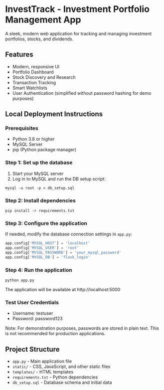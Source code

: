 # InvestTrack - Investment Portfolio Management App

A sleek, modern web application for tracking and managing investment portfolios, stocks, and dividends.

## Features

- Modern, responsive UI
- Portfolio Dashboard
- Stock Discovery and Research
- Transaction Tracking
- Smart Watchlists
- User Authentication (simplified without password hashing for demo purposes)

## Local Deployment Instructions

### Prerequisites

- Python 3.8 or higher
- MySQL Server
- pip (Python package manager)

### Step 1: Set up the database

1. Start your MySQL server
2. Log in to MySQL and run the DB setup script:
```
mysql -u root -p < db_setup.sql
```

### Step 2: Install dependencies

```
pip install -r requirements.txt
```

### Step 3: Configure the application

If needed, modify the database connection settings in `app.py`:

```python
app.config['MYSQL_HOST'] = 'localhost'
app.config['MYSQL_USER'] = 'root'
app.config['MYSQL_PASSWORD'] = 'your_mysql_password'
app.config['MYSQL_DB'] = 'flask_login'
```

### Step 4: Run the application

```
python app.py
```

The application will be available at http://localhost:5000

### Test User Credentials

- Username: testuser
- Password: password123

Note: For demonstration purposes, passwords are stored in plain text. This is not recommended for production applications.

## Project Structure

- `app.py` - Main application file
- `static/` - CSS, JavaScript, and other static files
- `templates/` - HTML templates
- `requirements.txt` - Python dependencies
- `db_setup.sql` - Database schema and initial data 